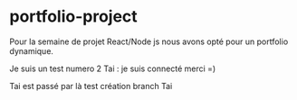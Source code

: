 # portfolio-project
Pour la semaine de projet React/Node js nous avons opté pour un portfolio dynamique.

Je suis un test numero 2
Tai : je suis connecté merci =)

Tai est passé par là
test création branch Tai
